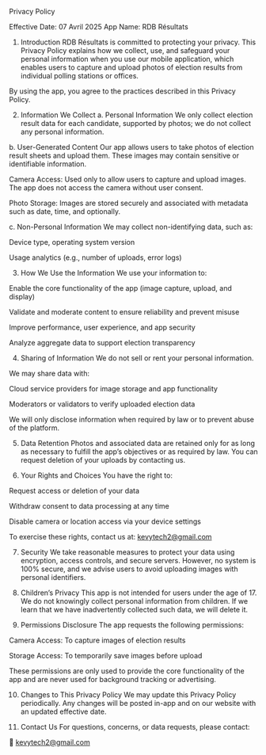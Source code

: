 Privacy Policy

Effective Date: 07 Avril 2025
App Name: RDB Résultats

1. Introduction
RDB Résultats is committed to protecting your privacy. This Privacy Policy explains how we collect, use, and safeguard your personal information when you use our mobile application, which enables users to capture and upload photos of election results from individual polling stations or offices.

By using the app, you agree to the practices described in this Privacy Policy.

2. Information We Collect
a. Personal Information
We only collect election result data for each candidate, supported by photos; we do not collect any personal information.

b. User-Generated Content
Our app allows users to take photos of election result sheets and upload them. These images may contain sensitive or identifiable information.

Camera Access: Used only to allow users to capture and upload images. The app does not access the camera without user consent.

Photo Storage: Images are stored securely and associated with metadata such as date, time, and optionally.

c. Non-Personal Information
We may collect non-identifying data, such as:

Device type, operating system version

Usage analytics (e.g., number of uploads, error logs)


3. How We Use the Information
We use your information to:

Enable the core functionality of the app (image capture, upload, and display)

Validate and moderate content to ensure reliability and prevent misuse

Improve performance, user experience, and app security

Analyze aggregate data to support election transparency

4. Sharing of Information
We do not sell or rent your personal information.

We may share data with:

Cloud service providers for image storage and app functionality

Moderators or validators to verify uploaded election data

We will only disclose information when required by law or to prevent abuse of the platform.

5. Data Retention
Photos and associated data are retained only for as long as necessary to fulfill the app’s objectives or as required by law. You can request deletion of your uploads by contacting us.

6. Your Rights and Choices
You have the right to:

Request access or deletion of your data

Withdraw consent to data processing at any time

Disable camera or location access via your device settings

To exercise these rights, contact us at: kevytech2@gmail.com

7. Security
We take reasonable measures to protect your data using encryption, access controls, and secure servers. However, no system is 100% secure, and we advise users to avoid uploading images with personal identifiers.

8. Children’s Privacy
This app is not intended for users under the age of 17. We do not knowingly collect personal information from children. If we learn that we have inadvertently collected such data, we will delete it.

9. Permissions Disclosure 
The app requests the following permissions:

Camera Access: To capture images of election results

Storage Access: To temporarily save images before upload

These permissions are only used to provide the core functionality of the app and are never used for background tracking or advertising.

10. Changes to This Privacy Policy
We may update this Privacy Policy periodically. Any changes will be posted in-app and on our website with an updated effective date.

11. Contact Us
For questions, concerns, or data requests, please contact:

📧 kevytech2@gmail.com
